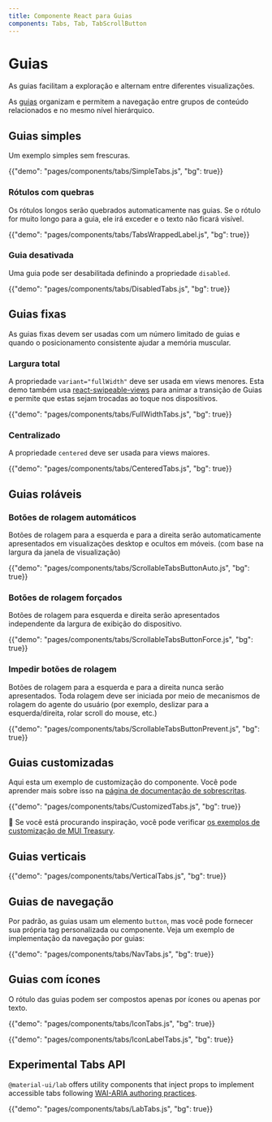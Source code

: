 ```yaml
---
title: Componente React para Guias
components: Tabs, Tab, TabScrollButton
---
```


# Guias

<p class="description">As guias facilitam a exploração e alternam entre diferentes visualizações.</p>

As [guias](https://material.io/design/components/tabs.html) organizam e permitem a navegação entre grupos de conteúdo relacionados e no mesmo nível hierárquico.

## Guias simples

Um exemplo simples sem frescuras.

{{"demo": "pages/components/tabs/SimpleTabs.js", "bg": true}}

### Rótulos com quebras

Os rótulos longos serão quebrados automaticamente nas guias. Se o rótulo for muito longo para a guia, ele irá exceder e o texto não ficará visível.

{{"demo": "pages/components/tabs/TabsWrappedLabel.js", "bg": true}}

### Guia desativada

Uma guia pode ser desabilitada definindo a propriedade `disabled`.

{{"demo": "pages/components/tabs/DisabledTabs.js", "bg": true}}

## Guias fixas

As guias fixas devem ser usadas com um número limitado de guias e quando o posicionamento consistente ajudar a memória muscular.

### Largura total

A propriedade `variant="fullWidth"` deve ser usada em views menores. Esta demo também usa [react-swipeable-views](https://github.com/oliviertassinari/react-swipeable-views) para animar a transição de Guias e permite que estas sejam trocadas ao toque nos dispositivos.

{{"demo": "pages/components/tabs/FullWidthTabs.js", "bg": true}}

### Centralizado

A propriedade `centered` deve ser usada para views maiores.

{{"demo": "pages/components/tabs/CenteredTabs.js", "bg": true}}

## Guias roláveis

### Botões de rolagem automáticos

Botões de rolagem para a esquerda e para a direita serão automaticamente apresentados em visualizações desktop e ocultos em móveis. (com base na largura da janela de visualização)

{{"demo": "pages/components/tabs/ScrollableTabsButtonAuto.js", "bg": true}}

### Botões de rolagem forçados

Botões de rolagem para esquerda e direita serão apresentados independente da largura de exibição do dispositivo.

{{"demo": "pages/components/tabs/ScrollableTabsButtonForce.js", "bg": true}}

### Impedir botões de rolagem

Botões de rolagem para a esquerda e para a direita nunca serão apresentados. Toda rolagem deve ser iniciada por meio de mecanismos de rolagem do agente do usuário (por exemplo, deslizar para a esquerda/direita, rolar scroll do mouse, etc.)

{{"demo": "pages/components/tabs/ScrollableTabsButtonPrevent.js", "bg": true}}

## Guias customizadas

Aqui esta um exemplo de customização do componente. Você pode aprender mais sobre isso na [página de documentação de sobrescritas](/customization/components/).

{{"demo": "pages/components/tabs/CustomizedTabs.js", "bg": true}}

👑 Se você está procurando inspiração, você pode verificar [os exemplos de customização de MUI Treasury](https://deprecate.mui-treasury.com/components/tabs).

## Guias verticais

{{"demo": "pages/components/tabs/VerticalTabs.js", "bg": true}}

## Guias de navegação

Por padrão, as guias usam um elemento `button`, mas você pode fornecer sua própria tag personalizada ou componente. Veja um exemplo de implementação da navegação por guias:

{{"demo": "pages/components/tabs/NavTabs.js", "bg": true}}

## Guias com ícones

O rótulo das guias podem ser compostos apenas por ícones ou apenas por texto.

{{"demo": "pages/components/tabs/IconTabs.js", "bg": true}}

{{"demo": "pages/components/tabs/IconLabelTabs.js", "bg": true}}

## Experimental Tabs API

`@material-ui/lab` offers utility components that inject props to implement accessible tabs following [WAI-ARIA authoring practices](https://www.w3.org/TR/wai-aria-practices/#tabpanel).

{{"demo": "pages/components/tabs/LabTabs.js", "bg": true}}